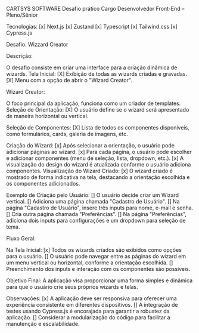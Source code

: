 CARTSYS SOFTWARE
Desafio prático
Cargo Desenvolvedor Front-End – Pleno/Sênior

Tecnologias:
[x] Next.js
[x] Zustand
[x] Typescript
[x] Tailwind.css
[x] Cypress.js

Desafio: Wizzard Creator

Descrição:

O desafio consiste em criar uma interface para a criação dinâmica de wizards.
Tela Inicial:
[X] Exibição de todas as wizards criadas e gravadas.
[X] Menu com a opção de abrir o "Wizard Creator".

Wizard Creator:

O foco principal da aplicação, funciona como um criador de templates.
Seleção de Orientação:
[X] O usuário define se o wizard será apresentado de maneira horizontal ou vertical.

Seleção de Componentes:
[X] Lista de todos os componentes disponíveis, como formulários, cards, galeria de imagens, etc.

Criação do Wizard:
[x] Após selecionar a orientação, o usuário pode adicionar páginas ao wizard.
[x] Para cada página, o usuário pode escolher e adicionar componentes (menu de seleção, lista, dropdown, etc.).
[x] A visualização do design do wizard é atualizada conforme o usuário adiciona componentes.
Visualização do Wizard Criado:
[x] O wizard criado é mostrado de forma indicativa na tela, destacando a orientação escolhida e os componentes adicionados.

Exemplo de Criação pelo Usuário:
[] O usuário decide criar um Wizard vertical.
[] Adiciona uma página chamada "Cadastro de Usuário".
[] Na página "Cadastro de Usuário", insere três inputs para nome, e-mail e senha.
[] Cria outra página chamada "Preferências".
[] Na página "Preferências", adiciona dois inputs para configurações e um dropdown para seleção de tema.

Fluxo Geral:

Na Tela Inicial:
[x] Todos os wizards criados são exibidos como opções para o usuário.
[] O usuário pode navegar entre as páginas do wizard em um menu vertical ou horizontal, conforme a orientação escolhida.
[] Preenchimento dos inputs e interação com os componentes são possíveis.

Objetivo Final:
A aplicação visa proporcionar uma forma simples e dinâmica para que o usuário crie seus próprios wizards e telas.

Observações:
[x] A aplicação deve ser responsiva para oferecer uma experiência consistente em diferentes dispositivos.
[] A integração de testes usando Cypress.js é encorajada para garantir a robustez da aplicação.
[] Considerar a modularização do código para facilitar a manutenção e escalabilidade.
